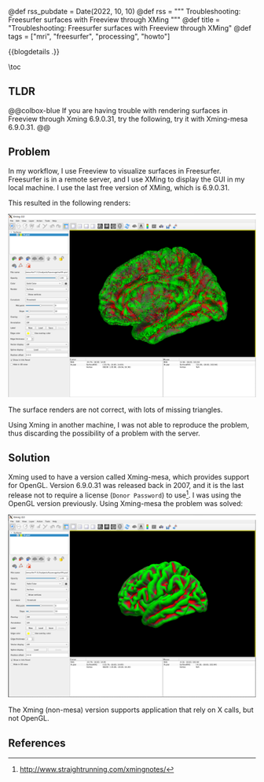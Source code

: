 @def rss_pubdate = Date(2022, 10, 10)
@def rss = """ Troubleshooting: Freesurfer surfaces with Freeview through XMing """
@def title = "Troubleshooting: Freesurfer surfaces with Freeview through XMing"
@def tags = ["mri", "freesurfer", "processing", "howto"]

{{blogdetails .}}

\toc

## TLDR

@@colbox-blue
If you are having trouble with rendering surfaces in Freeview through Xming 6.9.0.31, try the following, try it with Xming-mesa 6.9.0.31.
@@

## Problem

In my workflow, I use Freeview to visualize surfaces in Freesurfer.
Freesurfer is in a remote server, and I use XMing to display the GUI in my local machine.
I use the last free version of XMing, which is 6.9.0.31.

This resulted in the following renders:

![](/blog/2022/10/XMing_Freeview_0.png)

The surface renders are not correct, with lots of missing triangles.

Using Xming in another machine, I was not able to reproduce the problem, thus discarding the possibility of a problem with the server.

## Solution

Xming used to have a version called Xming-mesa, which provides support for OpenGL.
Version 6.9.0.31 was released back in 2007, and it is the last release not to require a license (``Donor Password``) to use[^1].
I was using the OpenGL version previously.
Using Xming-mesa the problem was solved:

![](/blog/2022/10/XMing_Freeview_1.png)

The Xming (non-mesa) version supports application that rely on X calls, but not OpenGL.

## References

[^1]: http://www.straightrunning.com/xmingnotes/
